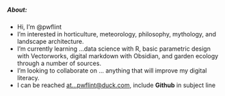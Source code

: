 ##### About:
- Hi, I’m @pwflint
- I’m interested in horticulture, meteorology, 
philosophy, mythology, and landscape architecture. 
- I’m currently learning ...data science with R, basic parametric design with Vectorworks, digital 
markdown with Obsidian, and garden ecology through a number of sources. 
- I’m looking to collaborate on ... anything that will improve my digital literacy.
- I can be reached at...pwflint@duck.com, include **Github** in subject line

<!---
pwflint/pwflint is a ✨ special ✨ repository because its `README.md` (this file) appears on your GitHub profile.
You can click the Preview link to take a look at your changes.
--->

